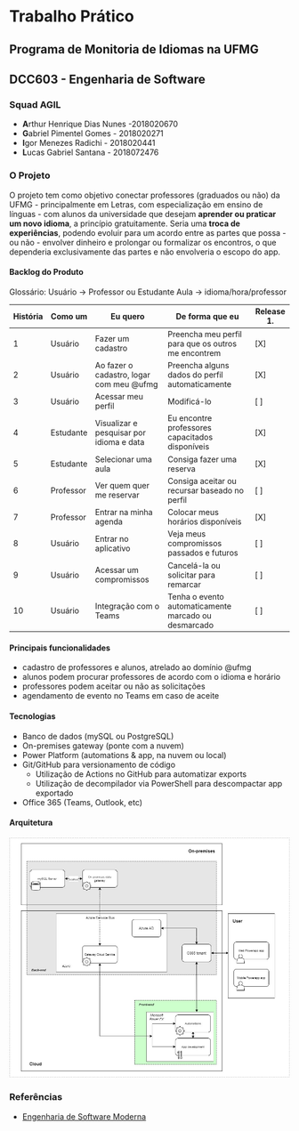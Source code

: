 # Trabalho Prático

## Programa de Monitoria de Idiomas na UFMG

## DCC603 - Engenharia de Software

### Squad AGIL

- **A**rthur Henrique Dias Nunes -2018020670
- **G**abriel Pimentel Gomes - 2018020271
- **I**gor Menezes Radichi - 2018020441
- **L**ucas Gabriel Santana - 2018072476

### O Projeto

O projeto tem como objetivo conectar professores (graduados ou não) da UFMG - principalmente em Letras, com especialização em ensino de línguas - com alunos da universidade que desejam **aprender ou praticar um novo idioma**, a princípio gratuitamente. Seria uma **troca de experiências**, podendo evoluir para um acordo entre as partes que possa - ou não - envolver dinheiro e prolongar ou formalizar os encontros, o que dependeria exclusivamente das partes e não envolveria o escopo do app.

#### Backlog do Produto

Glossário:
Usuário -> Professor ou Estudante
Aula -> idioma/hora/professor 

| História | Como um | Eu quero | De forma que eu | Release 1. |
|----------|---------|----------|--------------|------------|
| 1 | Usuário | Fazer um cadastro | Preencha meu perfil para que os outros me encontrem | [X] |
| 2 | Usuário | Ao fazer o cadastro, logar com meu @ufmg | Preencha alguns dados do perfil automaticamente | [X] |
| 3 | Usuário | Acessar meu perfil | Modificá-lo | [ ] |
| 4 | Estudante | Visualizar e pesquisar por idioma e data | Eu encontre professores capacitados disponíveis | [X] |
| 5 | Estudante | Selecionar uma aula  | Consiga fazer uma reserva | [X] |
| 6 | Professor | Ver quem quer me reservar | Consiga aceitar ou recursar baseado no perfil | [ ] |
| 7 | Professor | Entrar na minha agenda | Colocar meus horários disponíveis | [X] |
| 8 | Usuário | Entrar no aplicativo | Veja meus compromissos passados e futuros | [ ] |
| 9 | Usuário | Acessar um compromissos | Cancelá-la ou solicitar para remarcar | [ ] |
| 10 | Usuário | Integração com o Teams | Tenha o evento automaticamente marcado ou desmarcado | [ ] | 


#### Principais funcionalidades

- cadastro de professores e alunos, atrelado ao domínio @ufmg
- alunos podem procurar professores de acordo com o idioma e horário
- professores podem aceitar ou não as solicitações
- agendamento de evento no Teams em caso de aceite

#### Tecnologias

- Banco de dados (mySQL ou PostgreSQL)
- On-premises gateway (ponte com a nuvem)
- Power Platform (automations & app, na nuvem ou local)
- Git/GitHub para versionamento de código
  - Utilização de Actions no GitHub para automatizar exports
  - Utilização de decompilador via PowerShell para descompactar app exportado
- Office 365 (Teams, Outlook, etc)

#### Arquitetura
 ![](media/arch.jpeg)

### Referências

- [Engenharia de Software Moderna](https://engsoftmoderna.info)
